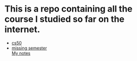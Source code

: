 # This is a repo containing all the course I studied so far on the internet.

- [cs50]()  
- [missing semester](https://missing.csail.mit.edu/)   
[My notes](missing-semester.md)

